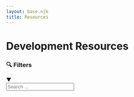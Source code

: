 ```yaml
---
layout: base.njk
title: Resources
---
```


# Development Resources

<div class="filter-section">
    <div class="filter-toggle" onclick="toggleFilters()">
        <h3>🔍 Filters</h3>
        <span class="arrow">▼</span>
    </div>
    <div class="filter-content hidden" id="filterContent">
        <div class="search-box">
            <input type="text" id="searchInput" placeholder="Search ..." oninput="itemFilter.filterItems()">
        </div>
        <div class="tag-filters" id="tagFilters">
            <!-- Tags will be populated by JavaScript -->
        </div>
    </div>
</div>

<div class="resources-grid" id="resourcesGrid">
    <!-- Resources will be populated by JavaScript -->
</div>

<div class="no-results" id="noResults" style="display: none;">
    No resources found matching your criteria. 
</div>

<script src="/js/item-filter.js"></script>
<script src="/js/resources-config.js"></script>
